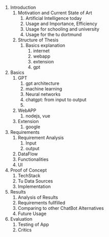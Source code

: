 1. Introduction
	1. Motivation and Current State of Art
		1. Artificial Intelligence today
		2. Usage and Importance, Efficiency
		3. Usage for schooling and university
		4. Usage for the tu dortmund
	2. Structure of Thesis
		1. Basics explanation 
			1. internet 
			2. webapp
			3. extension
			4. gpt
2. Basics
	1. GPT
		1. gpt architecture
		2. machine learning
		3. Neural networks
		4. chatgpt: from input to output
		5. 
	2. WebAPP
		1. nodejs, vue
	3. Extension
		1. google
3. Requirements
	1. Requirement Analysis
		1. Input 
		2. output
	2. DataFlow
	3. Functionalities
	4. UI
4. Proof of Concept
	1. TechStack
	2. Tu Data Sources
	3. Implementation
5. Results
	1. Analysis of Results
	2. Requirements fullfilled
	3. Comparing to other ChatBot Alternatives
	4. Future Usage
6. Evaluation
	1. Testing of App
	2. Critics